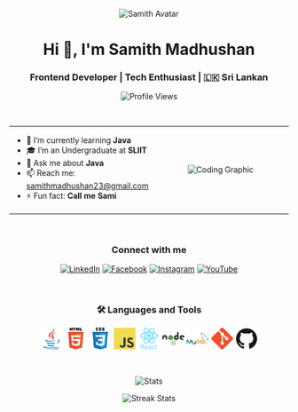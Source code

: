 <p align="center">
  <img src="https://raw.githubusercontent.com/uwasamithmadhushan/uwasamithmadhushan/main/assets/avatar.png" alt="Samith Avatar" width="200"/>
</p>

<h1 align="center">Hi 👋, I'm Samith Madhushan</h1>
<h3 align="center">Frontend Developer | Tech Enthusiast | 🇱🇰 Sri Lankan</h3>

<p align="center">
  <img src="https://komarev.com/ghpvc/?username=uwasamithmadhushan&label=Profile%20views&color=0e75b6&style=flat-square" alt="Profile Views"/>
</p>

<br/>

<table align="center" width="100%">
  <tr>
    <td width="50%" valign="top">

- 🌱 I’m currently learning **Java**
- 🎓 I’m an Undergraduate at **SLIIT**
- 💬 Ask me about **Java**
- 📫 Reach me: [samithmadhushan23@gmail.com](mailto:samithmadhushan23@gmail.com)
- ⚡ Fun fact: **Call me Sami**

</td>
    <td width="50%" align="center">
      <img src="https://raw.githubusercontent.com/uwasamithmadhushan/uwasamithmadhushan/main/assets/dev-graphic.png" alt="Coding Graphic" width="300"/>
    </td>
  </tr>
</table>

<br/>

<h3 align="center">Connect with me</h3>

<p align="center">
  <a href="https://linkedin.com/in/samithmadhushan" target="blank"><img src="https://cdn.jsdelivr.net/npm/simple-icons@3.0.1/icons/linkedin.svg" alt="LinkedIn" height="30" width="30" /></a>
  <a href="https://fb.com/samithmadhushan" target="blank"><img src="https://cdn.jsdelivr.net/npm/simple-icons@3.0.1/icons/facebook.svg" alt="Facebook" height="30" width="30" /></a>
  <a href="https://instagram.com/samithmadhushan" target="blank"><img src="https://cdn.jsdelivr.net/npm/simple-icons@3.0.1/icons/instagram.svg" alt="Instagram" height="30" width="30" /></a>
  <a href="https://www.youtube.com/@slboy" target="blank"><img src="https://cdn.jsdelivr.net/npm/simple-icons@3.0.1/icons/youtube.svg" alt="YouTube" height="30" width="30" /></a>
</p>

<br/>

<h3 align="center">🛠 Languages and Tools</h3>

<p align="center">
  <img src="https://raw.githubusercontent.com/devicons/devicon/master/icons/java/java-original.svg" alt="java" width="40" height="40"/> 
  <img src="https://raw.githubusercontent.com/devicons/devicon/master/icons/html5/html5-original-wordmark.svg" alt="html5" width="40" height="40"/> 
  <img src="https://raw.githubusercontent.com/devicons/devicon/master/icons/css3/css3-original-wordmark.svg" alt="css3" width="40" height="40"/> 
  <img src="https://raw.githubusercontent.com/devicons/devicon/master/icons/javascript/javascript-original.svg" alt="javascript" width="40" height="40"/> 
  <img src="https://raw.githubusercontent.com/devicons/devicon/master/icons/react/react-original-wordmark.svg" alt="react" width="40" height="40"/> 
  <img src="https://raw.githubusercontent.com/devicons/devicon/master/icons/nodejs/nodejs-original-wordmark.svg" alt="nodejs" width="40" height="40"/> 
  <img src="https://raw.githubusercontent.com/devicons/devicon/master/icons/mysql/mysql-original-wordmark.svg" alt="mysql" width="40" height="40"/> 
  <img src="https://raw.githubusercontent.com/devicons/devicon/master/icons/git/git-original.svg" alt="git" width="40" height="40"/> 
  <img src="https://raw.githubusercontent.com/devicons/devicon/master/icons/github/github-original.svg" alt="github" width="40" height="40"/>
</p>

<br/>

<p align="center">
  <img src="https://github-readme-stats.vercel.app/api?username=uwasamithmadhushan&show_icons=true&locale=en" alt="Stats" />
</p>

<p align="center">
  <img src="https://github-readme-streak-stats.herokuapp.com/?user=uwasamithmadhushan" alt="Streak Stats" />
</p>
